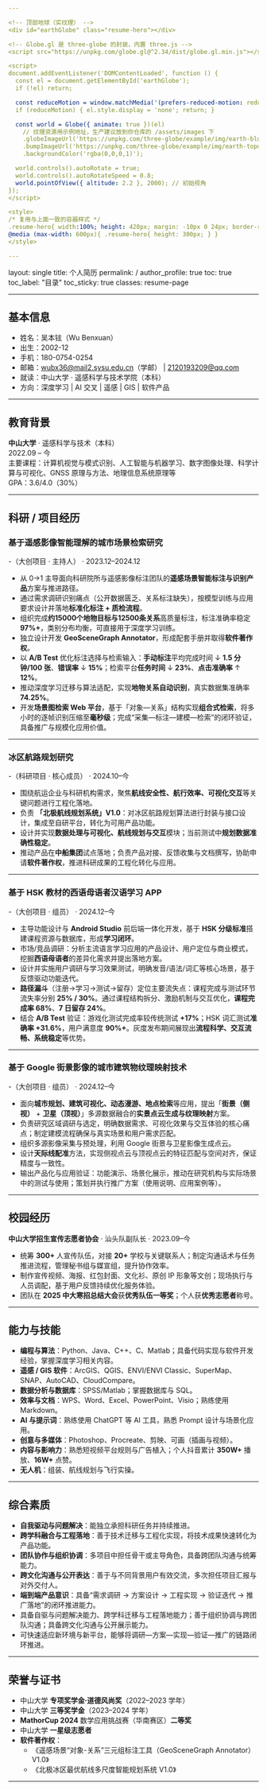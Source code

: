 ```yaml
---

<!-- 顶部地球（实纹理） -->
<div id="earthGlobe" class="resume-hero"></div>

<!-- Globe.gl 是 three-globe 的封装，内置 three.js -->
<script src="https://unpkg.com/globe.gl@^2.34/dist/globe.gl.min.js"></script>

<script>
document.addEventListener('DOMContentLoaded', function () {
  const el = document.getElementById('earthGlobe');
  if (!el) return;

  const reduceMotion = window.matchMedia('(prefers-reduced-motion: reduce)').matches;
  if (reduceMotion) { el.style.display = 'none'; return; }

  const world = Globe({ animate: true })(el)
    // 纹理资源用示例地址，生产建议放到你仓库的 /assets/images 下
    .globeImageUrl('https://unpkg.com/three-globe/example/img/earth-blue-marble.jpg')
    .bumpImageUrl('https://unpkg.com/three-globe/example/img/earth-topology.png')
    .backgroundColor('rgba(0,0,0,1)');

  world.controls().autoRotate = true;
  world.controls().autoRotateSpeed = 0.8;
  world.pointOfView({ altitude: 2.2 }, 2000); // 初始视角
});
</script>

<style>
/* 复用与上面一致的容器样式 */
.resume-hero{ width:100%; height: 420px; margin: -10px 0 24px; border-radius: 12px; overflow: hidden; }
@media (max-width: 600px){ .resume-hero{ height: 300px; } }
</style>

---
```


layout: single
title: 个人简历
permalink: /
author_profile: true
toc: true
toc_label: "目录"
toc_sticky: true
classes: resume-page

---

## 基本信息
- 姓名：吴本铉（Wu Benxuan）
- 出生：2002-12
- 手机：180-0754-0254
- 邮箱：wubx36@mail2.sysu.edu.cn（学邮） | 2120193209@qq.com
- 就读：中山大学 · 遥感科学与技术学院（本科）
- 方向：深度学习 | AI 交叉 | 遥感 | GIS | 软件产品

---

## 教育背景
**中山大学** · 遥感科学与技术（本科）  
2022.09 – 今  
主要课程：计算机视觉与模式识别、人工智能与机器学习、数字图像处理、科学计算与可视化、GNSS 原理与方法、地理信息系统原理等  
GPA：3.6/4.0（30%）

---

## 科研 / 项目经历

### 基于遥感影像智能理解的城市场景检索研究
-（大创项目 · 主持人） · 2023.12–2024.12
- 从 0→1 主导面向科研院所与遥感影像标注团队的**遥感场景智能标注与识别产品**方案与推进路径。  
- 通过需求调研识别痛点（公开数据匮乏、关系标注缺失），按模型训练与应用要求设计并落地**标准化标注 + 质检流程**。  
- 组织完成**约15000个地物目标与12500条关系**高质量标注，标注准确率稳定 **97%+**，类别分布均衡，可直接用于深度学习训练。  
- 独立设计开发 **GeoSceneGraph Annotator**，形成配套手册并取得**软件著作权**。  
- 以 **A/B Test** 优化标注选择与检索输入：**手动标注**平均完成时间 ↓ **1.5 分钟/100 张**、**错误率** ↓ **15%**；检索平台**任务时间** ↓ **23%**、**点击准确率** ↑ **12%**。  
- 推动深度学习迁移与算法适配，实现**地物关系自动识别**，真实数据集准确率 **74.25%**。  
- 开发**场景图检索 Web 平台**，基于「对象—关系」结构实现**组合式检索**，将多小时的逐帧识别压缩至**毫秒级**；完成“采集—标注—建模—检索”的闭环验证，具备推广与规模化应用价值。

---

### 冰区航路规划研究
-（科研项目 · 核心成员） · 2024.10–今
- 围绕航运企业与科研机构需求，聚焦**航线安全性、航行效率、可视化交互**等关键问题进行工程化落地。  
- 负责 **「北极航线规划系统」V1.0**：对冰区航路规划算法进行封装与接口设计，集成至自研平台，转化为可用产品功能。  
- 设计并实现**数据处理与可视化、航线规划与交互**模块；当前测试中**规划数据准确性稳定**。  
- 推动产品在**中船集团**试点落地；负责产品对接、反馈收集与文档撰写，协助申请**软件著作权**，推进科研成果的工程化转化与应用。

---

### 基于 HSK 教材的西语母语者汉语学习 APP
-（大创项目 · 组员） · 2024.12–今
- 主导功能设计与 **Android Studio** 前后端一体化开发，基于 **HSK 分级标准**搭建课程资源与数据库，形成**学习闭环**。  
- 市场/竞品调研：分析主流语言学习应用的产品设计、用户定位与商业模式，挖掘**西语母语者**的差异化需求并提出落地方案。  
- 设计并实施用户调研与学习效果测试，明确发音/语法/词汇等核心场景，基于反馈驱动功能迭代。  
- **路径漏斗**（注册→学习→测试→留存）定位主要流失点：课程完成与测试环节流失率分别 **25% / 30%**。通过课程结构拆分、激励机制与交互优化，**课程完成率 68%**、**7 日留存 24%**。  
- 结合 **A/B Test** 验证：游戏化测试完成率较传统测试 **+17%**；HSK 词汇测试**准确率 +31.6%**，用户满意度 **90%+**。灰度发布期间展现出**流程科学、交互流畅、系统稳定**等优势。

---

### 基于 Google 街景影像的城市建筑物纹理映射技术
-（大创项目 · 组员） · 2024.12–今
- 面向**城市规划、建筑可视化、动态漫游、地点检索**等应用，提出「**街景（侧视）** + **卫星（顶视）**」多源数据融合的**实景点云生成与纹理映射**方案。  
- 负责研究区域调研与选定，明确数据需求、可视化效果与交互体验的核心痛点；制定建模流程确保与真实场景和用户需求匹配。  
- 组织多源影像采集与预处理，利用 Google 街景与卫星影像生成点云。  
- 设计**天际线配准**方法，实现侧视点云与顶视点云的特征匹配与空间对齐，保证精度与一致性。  
- 输出产品化与应用验证：功能演示、场景化展示，推动在研究机构与实际场景中的测试与使用；策划并执行推广方案（使用说明、应用案例等）。

---

## 校园经历
**中山大学招生宣传志愿者协会** · 汕头队副队长 · 2023.09–今  
- 统筹 **300+** 人宣传队伍，对接 **20+** 学校与关键联系人；制定沟通话术与任务推进流程，管理秘书组与媒宣组，提升协作效率。  
- 制作宣传视频、海报、红包封面、文化衫、原创 IP 形象等文创；现场执行与人员调配，基于用户反馈持续优化服务体验。  
- 团队在 **2025 中大寒招总结大会**获**优秀队伍一等奖**；个人获**优秀志愿者**称号。

---

## 能力与技能
- **编程与算法**：Python、Java、C++、C、Matlab；具备代码实现与软件开发经验，掌握深度学习相关内容。  
- **遥感 / GIS 软件**：ArcGIS、QGIS、ENVI/ENVI Classic、SuperMap、SNAP、AutoCAD、CloudCompare。  
- **数据分析与数据库**：SPSS/Matlab；掌握数据库与 SQL。  
- **效率与文档**：WPS、Word、Excel、PowerPoint、Visio；熟练使用 Markdown。  
- **AI 与提示词**：熟练使用 ChatGPT 等 AI 工具，熟悉 Prompt 设计与场景化应用。  
- **创意与多媒体**：Photoshop、Procreate、剪映、可画（插画与视频）。  
- **内容与影响力**：熟悉短视频平台规则与广告植入；个人抖音累计 **350W+** 播放、**16W+** 点赞。  
- **无人机**：组装、航线规划与飞行实操。

---

## 综合素质
- **自我驱动与问题解决**：能独立承担科研任务并持续推进。  
- **跨学科融合与工程落地**：善于技术迁移与工程化实现，将技术成果快速转化为产品功能。  
- **团队协作与组织协调**：多项目中担任骨干或主导角色，具备跨团队沟通与统筹能力。  
- **跨文化沟通与公开表达**：善于与不同背景用户有效交流，多次担任项目汇报与对外交付人。  
- **端到端产品意识**：具备“需求调研 → 方案设计 → 工程实现 → 验证迭代 → 推广落地”的闭环推进能力。
- 具备自驱与问题解决能力、跨学科迁移与工程落地能力；善于组织协调与跨团队沟通；具备跨文化沟通与公开展示能力。  
- 可快速适应新环境与新平台，能够将调研—方案—实现—验证—推广的链路闭环推进。

---

## 荣誉与证书
- 中山大学 **专项奖学金·道德风尚奖**（2022–2023 学年）  
- 中山大学 **三等奖学金**（2023–2024 学年）  
- **MathorCup 2024** 数学应用挑战赛（华南赛区）**二等奖**  
- 中山大学 **一星级志愿者**  
- **软件著作权**：  
  - 《遥感场景“对象-关系”三元组标注工具（GeoSceneGraph Annotator）V1.0》
  - 《北极冰区最优航线多尺度智能规划系统 V1.0》

---



